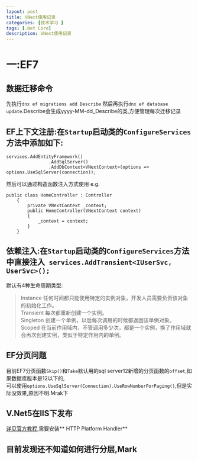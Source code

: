 ```yaml
---
layout: post
title: VNext使用记录
categories: [技术学习 ]
tags: [.Net Core]
description: VNext使用记录
---
```


# 一:EF7
## 数据迁移命令
先执行`dnx ef migrations add Describe` 然后再执行`dnx ef database update`.Describe会生成yyyy-MM-dd_Describe的类,方便管理每次迁移记录


## EF上下文注册:在`Startup`启动类的`ConfigureServices`方法中添加如下:  

```
services.AddEntityFramework()
                .AddSqlServer()
                .AddDbContext<VNextContext>(options => options.UseSqlServer(connection));
```

然后可以通过构造函数注入方式使用 e.g.

```
public class HomeController : Controller
    {
        private VNextContext _context;
        public HomeController(VNextContext context)
        {
            _context = context;
        }
    }
```

## 依赖注入:在`Startup`启动类的`ConfigureServices`方法中直接注入` services.AddTransient<IUserSvc, UserSvc>();`
默认有4种生命周期类型:
> Instance	任何时间都只能使用特定的实例对象，开发人员需要负责该对象的初始化工作。  
Transient	每次都重新创建一个实例。  
Singleton	创建一个单例，以后每次调用的时候都返回该单例对象。  
Scoped	    在当前作用域内，不管调用多少次，都是一个实例，换了作用域就会再次创建实例，类似于特定作用内的单例。  

## EF分页问题
目前EF7分页函数`Skip()`和`Take`默认用的sql server12新增的分页函数的`offset`,如果数据库版本是12以下的,  
可以使用`options.UseSqlServer(Connection).UseRowNumberForPaging()`,但是实际没效果,原因不明.Mrak下

## V.Net5在IIS下发布
[详见官方教程](http://docs.asp.net/en/latest/publishing/iis.html),需要安装** HTTP Platform Handler**

## 目前发现还不知道如何进行分层,Mark